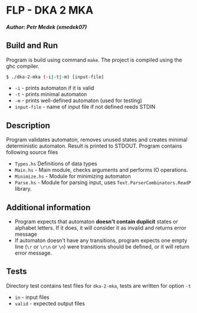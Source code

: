 # FLP - DKA 2 MKA
##### Author: Petr Medek (xmedek07)

## Build and Run
Program is build using command `make`. The project is compiled using the ghc compiler.

```bash
$ ./dka-2-mka (-i|-t|-m) [input-file]
```
* `-i` - prints automaton if it is valid 
* `-t` - prints minimal automaton
* `-m` - prints well-defined automaton (used for testing) 
* `input-file` - name of input file if not defined reeds STDIN

## Description
Program validates automaton, removes unused states and creates minimal deterministic
automaton. Result is printed to STDOUT. Program contains following source files
* `Types.hs` Definitions of data types
* `Main.hs` - Main module, checks arguments and performs IO operations.
* `Minimize.hs` - Module for minimizing automaton 
* `Parse.hs` - Module for parsing input, uses `Text.ParserCombinators.ReadP` library.

## Additional information

* Program expects that automaton **doesn't contain duplicit** states or alphabet letters. 
  If it does, it will consider it as invalid and returns error message
* If automaton doesn't have any transitions, program expects one empty line (`\r` or `\r\n` or `\n`)
  were transitions should be defined, or it will return error message.

## Tests
Directory test contains test files for `dka-2-mka`, tests are written for option `-t` 
* `in` - input files 
* `valid` - expected output files